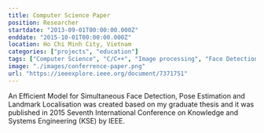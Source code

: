 ```yaml
---
title: Computer Science Paper
position: Researcher
startdate: "2013-09-01T00:00:00.000Z"
enddate: "2015-10-01T00:00:00.000Z"
location: Ho Chi Minh City, Vietnam
categories: ["projects", "education"]
tags: ["Computer Science", "C/C++", "Image processing", "Face Detection", "Pose Estimation", "Landmark Localization"]
image: "./images/conferrence-paper.png"
url: "https://ieeexplore.ieee.org/document/7371751"
---
```


An Efficient Model for Simultaneous Face Detection, Pose Estimation and Landmark Localisation was created based on my graduate thesis and it was published in 2015 Seventh International Conference on Knowledge and Systems Engineering (KSE) by IEEE.
